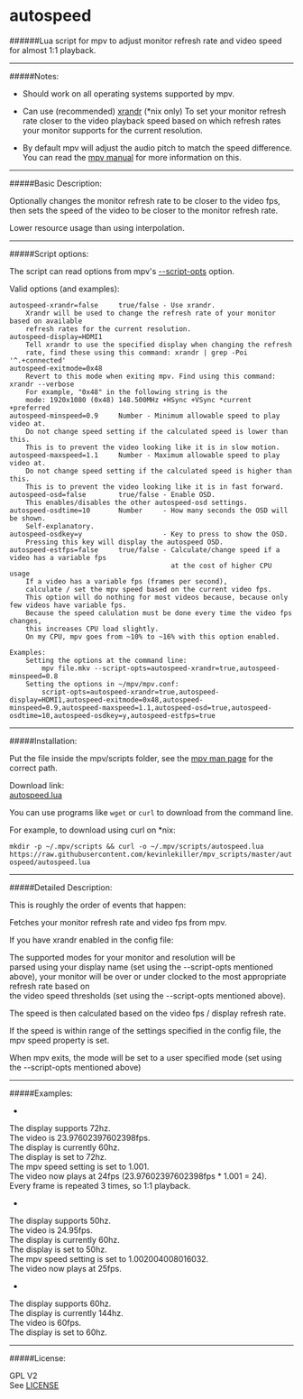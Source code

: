 # autospeed

######Lua script for mpv to adjust monitor refresh rate and video speed for almost 1:1 playback.

--------------

#####Notes:

* Should work on all operating systems supported by mpv.

* Can use (recommended) [xrandr](http://www.x.org/wiki/Projects/XRandR/) (*nix only) To set your monitor refresh rate closer to the video playback speed based on which refresh rates your monitor supports for the current resolution.

* By default mpv will adjust the audio pitch to match the speed difference. You can read the [mpv manual](http://mpv.io/manual/master/#options-audio-pitch-correction) for more information on this.

--------------

#####Basic Description:

Optionally changes the monitor refresh rate to be closer to the video fps, then sets
the speed of the video to be closer to the monitor refresh rate.

Lower resource usage than using interpolation.

--------------

#####Script options:

The script can read options from mpv's [--script-opts](http://mpv.io/manual/master/#options-script-opts) option.

Valid options (and examples):

    autospeed-xrandr=false     true/false - Use xrandr.
        Xrandr will be used to change the refresh rate of your monitor based on available
        refresh rates for the current resolution.
    autospeed-display=HDMI1
        Tell xrandr to use the specified display when changing the refresh
        rate, find these using this command: xrandr | grep -Poi '^.+connected'
    autospeed-exitmode=0x48
        Revert to this mode when exiting mpv. Find using this command: xrandr --verbose
        For example, "0x48" in the following string is the
        mode: 1920x1080 (0x48) 148.500MHz +HSync +VSync *current +preferred
    autospeed-minspeed=0.9     Number - Minimum allowable speed to play video at.
        Do not change speed setting if the calculated speed is lower than this.
        This is to prevent the video looking like it is in slow motion.
    autospeed-maxspeed=1.1     Number - Maximum allowable speed to play video at.
        Do not change speed setting if the calculated speed is higher than this.
        This is to prevent the video looking like it is in fast forward.
    autospeed-osd=false        true/false - Enable OSD.
        This enables/disables the other autospeed-osd settings.
    autospeed-osdtime=10       Number     - How many seconds the OSD will be shown.
        Self-explanatory.
    autospeed-osdkey=y                    - Key to press to show the OSD.
        Pressing this key will display the autospeed OSD.
    autospeed-estfps=false     true/false - Calculate/change speed if a video has a variable fps
                                            at the cost of higher CPU usage
        If a video has a variable fps (frames per second),
        calculate / set the mpv speed based on the current video fps.
        This option will do nothing for most videos because, because only few videos have variable fps.
        Because the speed calulation must be done every time the video fps changes,
        this increases CPU load slightly.
        On my CPU, mpv goes from ~10% to ~16% with this option enabled.
    
    Examples:
        Setting the options at the command line:
            mpv file.mkv --script-opts=autospeed-xrandr=true,autospeed-minspeed=0.8
        Setting the options in ~/mpv/mpv.conf:
            script-opts=autospeed-xrandr=true,autospeed-display=HDMI1,autospeed-exitmode=0x48,autospeed-minspeed=0.9,autospeed-maxspeed=1.1,autospeed-osd=true,autospeed-osdtime=10,autospeed-osdkey=y,autospeed-estfps=true

--------------

#####Installation:

Put the file inside the mpv/scripts folder, see the [mpv man page](https://github.com/mpv-player/mpv/blob/master/DOCS/man/mpv.rst#files) for the correct path.


Download link:  
[autospeed.lua](https://raw.githubusercontent.com/kevinlekiller/mpv_scripts/master/autospeed/autospeed.lua)  

You can use programs like `wget` or `curl` to download from the command line.

For example, to download using curl on *nix:

`mkdir -p ~/.mpv/scripts && curl -o ~/.mpv/scripts/autospeed.lua https://raw.githubusercontent.com/kevinlekiller/mpv_scripts/master/autospeed/autospeed.lua`

--------------

#####Detailed Description:

This is roughly the order of events that happen:

Fetches your monitor refresh rate and video fps from mpv.

If you have xrandr enabled in the config file:

The supported modes for your monitor and resolution will be  
parsed using your display name (set using the --script-opts mentioned above), your monitor will be over or under clocked to the most appropriate refresh rate based on  
the video speed thresholds (set using the --script-opts mentioned above).

The speed is then calculated based on the video fps / display refresh rate.

If the speed is within range of the settings specified in the config file, the mpv speed property is set.

When mpv exits, the mode will be set to a user specified mode (set using the --script-opts mentioned above)

--------------

#####Examples:

* >
The display supports 72hz.  
The video is 23.97602397602398fps.  
The display is currently 60hz.  
The display is set to 72hz.  
The mpv speed setting is set to 1.001.  
The video now plays at 24fps (23.97602397602398fps * 1.001 = 24).  
Every frame is repeated 3 times, so 1:1 playback.

* >  
The display supports 50hz.  
The video is 24.95fps.  
The display is currently 60hz.  
The display is set to 50hz.  
The mpv speed setting is set to 1.002004008016032.  
The video now plays at 25fps.  

* >  
The display supports 60hz.  
The display is currently 144hz.  
The video is 60fps.  
The display is set to 60hz.

--------------

#####License:

GPL V2  
See [LICENSE](https://github.com/kevinlekiller/mpv_scripts/blob/master/LICENSE)
